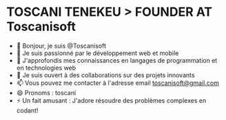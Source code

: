 # TOSCANI TENEKEU > FOUNDER AT Toscanisoft
- 👋 Bonjour, je suis @Toscanisoft
- 👀 Je suis passionné par le développement web et mobile
- 🌱 J'approfondis mes connaissances en langages de programmation et en technologies web
- 💞️ Je suis ouvert à des collaborations sur des projets innovants
- 📫 Vous pouvez me contacter à l'adresse email toscanisoft@gmail.com
- 😄 Pronoms : toscani
- ⚡ Un fait amusant : J'adore résoudre des problèmes complexes en codant!
